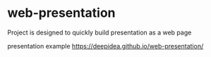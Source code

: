 # web-presentation

Project is designed to quickly build presentation as a web page

presentation example https://deepidea.github.io/web-presentation/
